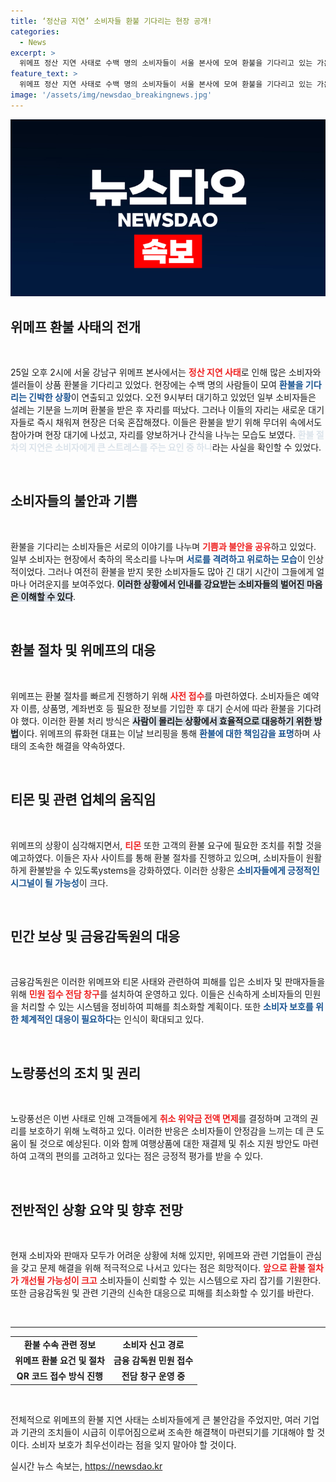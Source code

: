 ```yaml
---
title: ‘정산금 지연’ 소비자들 환불 기다리는 현장 공개!
categories:
  - News
excerpt: >
  위메프 정산 지연 사태로 수백 명의 소비자들이 서울 본사에 모여 환불을 기다리고 있는 가운데, 점차 환불이 이루어지고 있는 모습이 포착됐다. 이들은 무더운 날씨 속에서도 인내하며 서로 격려하고 있으며, 위메프 대표는 환불을 책임지고 완료하겠다고 밝혀 관심이 집중되고 있다.
feature_text: >
  위메프 정산 지연 사태로 수백 명의 소비자들이 서울 본사에 모여 환불을 기다리고 있는 가운데, 점차 환불이 이루어지고 있는 모습이 포착됐다. 이들은 무더운 날씨 속에서도 인내하며 서로 격려하고 있으며, 위메프 대표는 환불을 책임지고 완료하겠다고 밝혀 관심이 집중되고 있다.
image: '/assets/img/newsdao_breakingnews.jpg'
---
```


<p><img src="/assets/img/newsdao_breakingnews.jpg" alt="bookingtag 속보" /></p>

<h2 data-ke-size="size26">위메프 환불 사태의 전개</h2>

<p data-ke-size="size16">&nbsp;</p>

<p>25일 오후 2시에 서울 강남구 위메프 본사에서는 <b><span style="color: #ee2323;">정산 지연 사태</span></b>로 인해 많은 소비자와 셀러들이 상품 환불을 기다리고 있었다. 현장에는 수백 명의 사람들이 모여 <b><span style="color: #1a5490;">환불을 기다리는 긴박한 상황</span></b>이 연출되고 있었다. 오전 9시부터 대기하고 있었던 일부 소비자들은 설레는 기분을 느끼며 환불을 받은 후 자리를 떠났다. 그러나 이들의 자리는 새로운 대기자들로 즉시 채워져 현장은 더욱 혼잡해졌다. 이들은 환불을 받기 위해 무더위 속에서도 참아가며 현장 대기에 나섰고, 자리를 양보하거나 간식을 나누는 모습도 보였다. <b><span style="color: #21538527;">환불 절차의 지연은 소비자에게 큰 스트레스를 주는 요인 중 하나</span></b>라는 사실을 확인할 수 있었다.</p>

<p data-ke-size="size16">&nbsp;</p>

<h2 data-ke-size="size26">소비자들의 불안과 기쁨</h2>

<p data-ke-size="size16">&nbsp;</p>

<p>환불을 기다리는 소비자들은 서로의 이야기를 나누며 <b><span style="color: #ee2323;">기쁨과 불안을 공유</span></b>하고 있었다. 일부 소비자는 현장에서 축하의 목소리를 나누며 <b><span style="color: #1a5490;">서로를 격려하고 위로하는 모습</span></b>이 인상적이었다. 그러나 여전히 환불을 받지 못한 소비자들도 많아 긴 대기 시간이 그들에게 얼마나 어려운지를 보여주었다. <b><span style="background-color: #21538527;">이러한 상황에서 인내를 강요받는 소비자들의 벌어진 마음은 이해할 수 있다</span></b>.</p>

<p data-ke-size="size16">&nbsp;</p>

<h2 data-ke-size="size26">환불 절차 및 위메프의 대응</h2>

<p data-ke-size="size16">&nbsp;</p>

<p>위메프는 환불 절차를 빠르게 진행하기 위해 <b><span style="color: #ee2323;">사전 접수</span></b>를 마련하였다. 소비자들은 예약자 이름, 상품명, 계좌번호 등 필요한 정보를 기입한 후 대기 순서에 따라 환불을 기다려야 했다. 이러한 환불 처리 방식은 <b><span style="background-color: #21538527;">사람이 몰리는 상황에서 효율적으로 대응하기 위한 방법</span></b>이다. 위메프의 류화현 대표는 이날 브리핑을 통해 <b><span style="color: #1a5490;">환불에 대한 책임감을 표명</span></b>하며 사태의 조속한 해결을 약속하였다.</p>

<p data-ke-size="size16">&nbsp;</p>

<h2 data-ke-size="size26">티몬 및 관련 업체의 움직임</h2>

<p data-ke-size="size16">&nbsp;</p>

<p>위메프의 상황이 심각해지면서, <b><span style="color: #ee2323;">티몬</span></b> 또한 고객의 환불 요구에 필요한 조치를 취할 것을 예고하였다. 이들은 자사 사이트를 통해 환불 절차를 진행하고 있으며, 소비자들이 원활하게 환불받을 수 있도록ystems을 강화하였다. 이러한 상황은 <b><span style="color: #1a5490;">소비자들에게 긍정적인 시그널이 될 가능성</span></b>이 크다. </p>

<p data-ke-size="size16">&nbsp;</p>

<h2 data-ke-size="size26">민간 보상 및 금융감독원의 대응</h2>

<p data-ke-size="size16">&nbsp;</p>

<p>금융감독원은 이러한 위메프와 티몬 사태와 관련하여 피해를 입은 소비자 및 판매자들을 위해 <b><span style="color: #ee2323;">민원 접수 전담 창구</span></b>를 설치하여 운영하고 있다. 이들은 신속하게 소비자들의 민원을 처리할 수 있는 시스템을 정비하여 피해를 최소화할 계획이다. 또한 <b><span style="color: #1a5490;">소비자 보호를 위한 체계적인 대응이 필요하다</span></b>는 인식이 확대되고 있다.</p>

<p data-ke-size="size16">&nbsp;</p>

<h2 data-ke-size="size26">노랑풍선의 조치 및 권리</h2>

<p data-ke-size="size16">&nbsp;</p>

<p>노랑풍선은 이번 사태로 인해 고객들에게 <b><span style="color: #ee2323;">취소 위약금 전액 면제</span></b>를 결정하며 고객의 권리를 보호하기 위해 노력하고 있다. 이러한 반응은 소비자들이 안정감을 느끼는 데 큰 도움이 될 것으로 예상된다. 이와 함께 여행상품에 대한 재결제 및 취소 지원 방안도 마련하여 고객의 편의를 고려하고 있다는 점은 긍정적 평가를 받을 수 있다.</p>

<p data-ke-size="size16">&nbsp;</p>

<h2 data-ke-size="size26">전반적인 상황 요약 및 향후 전망</h2>

<p data-ke-size="size16">&nbsp;</p>

<p>현재 소비자와 판매자 모두가 어려운 상황에 처해 있지만, 위메프와 관련 기업들이 관심을 갖고 문제 해결을 위해 적극적으로 나서고 있다는 점은 희망적이다. <b><span style="color: #ee2323;">앞으로 환불 절차가 개선될 가능성이 크고</span></b> 소비자들이 신뢰할 수 있는 시스템으로 자리 잡기를 기원한다. 또한 금융감독원 및 관련 기관의 신속한 대응으로 피해를 최소화할 수 있기를 바란다. </p>

<p data-ke-size="size16">&nbsp;</p>

<hr />

<table style="width: 100%">
<tr>
<td style="text-align: center; height: 17px;"><b>환불 수속 관련 정보</b></td>
<td style="text-align: center; height: 17px;"><b>소비자 신고 경로</b></td>
</tr>
<tr>
<td style="text-align: center; height: 17px;"><b>위메프 환불 요건 및 절차</b></td>
<td style="text-align: center; height: 17px;"><b>금융 감독원 민원 접수</b></td>
</tr>
<tr>
<td style="text-align: center; height: 17px;"><b>QR 코드 접수 방식 진행</b></td>
<td style="text-align: center; height: 17px;"><b>전담 창구 운영 중</b></td>
</tr>
</table>

<p data-ke-size="size16">&nbsp;</p>

<p>전체적으로 위메프의 환불 지연 사태는 소비자들에게 큰 불안감을 주었지만, 여러 기업과 기관의 조치들이 시급히 이루어짐으로써 조속한 해결책이 마련되기를 기대해야 할 것이다. 소비자 보호가 최우선이라는 점을 잊지 말아야 할 것이다.</p>
실시간 뉴스 속보는, <a href="https://newsdao.kr" rel="dofollow">https://newsdao.kr</a>


